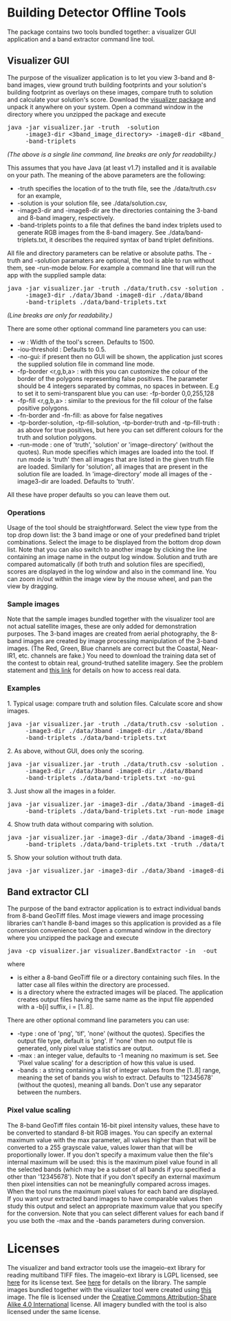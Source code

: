 # Building Detector Offline Tools

The package contains two tools bundled together: a visualizer GUI application and a band extractor command line tool.

## Visualizer GUI

The purpose of the visualizer application is to let you view 3-band and 8-band images, view ground truth building footprints and your solution's building footprint as overlays on these images, compare truth to solution and calculate your solution's score.
Download the [visualizer package](https://github.com/SpaceNetChallenge/BuildingDetectorVisualizer/files/674623/visualizer-1.1.zip) and unpack it anywhere on your system. Open a command window in the directory where you unzipped the package and execute

<pre>java -jar visualizer.jar -truth <truth_file> -solution <solution_file>
     -image3-dir <3band_image_directory> -image8-dir <8band_image_directory>
     -band-triplets <band_definition_file>
</pre>

_(The above is a single line command, line breaks are only for readability.)_

This assumes that you have Java (at least v1.7) installed and it is available on your path. The meaning of the above parameters are the following:

*   -truth specifies the location of to the truth file, see the ./data/truth.csv for an example,
*   -solution is your solution file, see ./data/solution.csv,
*   -image3-dir and -image8-dir are the directories containing the 3-band and 8-band imagery, respectively.
*   -band-triplets points to a file that defines the band index triplets used to generate RGB images from the 8-band imagery. See ./data/band-triplets.txt, it describes the required syntax of band triplet definitions.

All file and directory parameters can be relative or absolute paths. The -truth and -solution paramaters are optional, the tool is able to run without them, see -run-mode below.
For example a command line that will run the app with the supplied sample data:

<pre>java -jar visualizer.jar -truth ./data/truth.csv -solution ./data/solution.csv
     -image3-dir ./data/3band -image8-dir ./data/8band
     -band-triplets ./data/band-triplets.txt
</pre>

_(Line breaks are only for readability.)_

There are some other optional command line parameters you can use:

*   -w <width> : Width of the tool's screen. Defaults to 1500.
*   -iou-threshold : Defaults to 0.5.
*   -no-gui: if present then no GUI will be shown, the application just scores the supplied solution file in command line mode.
*   -fp-border <r,g,b,a> : with this you can customize the colour of the border of the polygons representing false positives. The parameter should be 4 integers separated by commas, no spaces in between. E.g to set it to semi-transparent blue you can use: -fp-border 0,0,255,128
*   -fp-fill <r,g,b,a> : similar to the previous for the fill colour of the false positive polygons.
*   -fn-border and -fn-fill: as above for false negatives
*   -tp-border-solution, -tp-fill-solution, -tp-border-truth and -tp-fill-truth : as above for true positives, but here you can set different colours for the truth and solution polygons.
*   -run-mode : one of 'truth', 'solution' or 'image-directory' (without the quotes). Run mode specifies which images are loaded into the tool. If run mode is 'truth' then all images that are listed in the given truth file are loaded. Similarly for 'solution', all images that are present in the solution file are loaded. In 'image-directory' mode all images of the -image3-dir are loaded. Defaults to 'truth'.

All these have proper defaults so you can leave them out.

### Operations

Usage of the tool should be straightforward. Select the view type from the top drop down list: the 3 band image or one of your predefined band triplet combinations. Select the image to be displayed from the bottom drop down list. Note that you can also switch to another image by clicking the line containing an image name in the output log window.
Solution and truth are compared automatically (if both truth and solution files are specified), scores are displayed in the log window and also in the command line.
You can zoom in/out within the image view by the mouse wheel, and pan the view by dragging.

### Sample images

Note that the sample images bundled together with the visualizer tool are not actual satellite images, these are only added for demonstration purposes. The 3-band images are created from aerial photography, the 8-band images are created by image processing manipulation of the 3-band images. (The Red, Green, Blue channels are correct but the Coastal, Near-IR1, etc. channels are fake.) You need to download the training data set of the contest to obtain real, ground-truthed satellite imagery. See the problem statement and [this link](https://aws.amazon.com/public-data-sets/spacenet) for details on how to access real data.

### Examples

1\. Typical usage: compare truth and solution files. Calculate score and show images.

<pre>java -jar visualizer.jar -truth ./data/truth.csv -solution ./data/solution.csv
     -image3-dir ./data/3band -image8-dir ./data/8band
     -band-triplets ./data/band-triplets.txt
</pre>

2\. As above, without GUI, does only the scoring.

<pre>java -jar visualizer.jar -truth ./data/truth.csv -solution ./data/solution.csv
     -image3-dir ./data/3band -image8-dir ./data/8band
     -band-triplets ./data/band-triplets.txt -no-gui
</pre>

3\. Just show all the images in a folder.

<pre>java -jar visualizer.jar -image3-dir ./data/3band -image8-dir ./data/8band
     -band-triplets ./data/band-triplets.txt -run-mode image-directory
</pre>

4\. Show truth data without comparing with solution.

<pre>java -jar visualizer.jar -image3-dir ./data/3band -image8-dir ./data/8band
     -band-triplets ./data/band-triplets.txt -truth ./data/truth.csv
</pre>

5\. Show your solution without truth data.

<pre>java -jar visualizer.jar -image3-dir ./data/3band -image8-dir ./data/8band -band-triplets ./data/band-triplets.txt -solution ./data/solution.csv -run-mode solution
</pre>

## Band extractor CLI

The purpose of the band extractor application is to extract individual bands from 8-band GeoTiff files. Most image viewers and image processing libraries can't handle 8-band images so this application is provided as a file conversion convenience tool.
Open a command window in the directory where you unzipped the package and execute

<pre>java -cp visualizer.jar visualizer.BandExtractor -in <input-file> -out <output-directory>
</pre>

where

*   <input-file> is either a 8-band GeoTiff file or a directory containing such files. In the latter case all files within the directory are processed.
*   <output-directory> is a directory where the extracted images will be placed. The application creates output files having the same name as the input file appended with a -b[i] suffix, i = [1..8].

There are other optional command line parameters you can use:

*   -type : one of 'png', 'tif', 'none' (without the quotes). Specifies the output file type, default is 'png'. If 'none' then no output file is generated, only pixel value statistics are output.
*   -max <max> : an integer value, defaults to -1 meaning no maximum is set. See 'Pixel value scaling' for a description of how this value is used.
*   -bands <band-list> : a string containing a list of integer values from the [1..8] range, meaning the set of bands you wish to extract. Defaults to '12345678' (without the quotes), meaning all bands. Don't use any separator between the numbers.

### Pixel value scaling

The 8-band GeoTiff files contain 16-bit pixel intensity values, these have to be converted to standard 8-bit RGB images. You can specify an external maximum value with the max parameter, all values higher than that will be converted to a 255 grayscale value, values lower than that will be proportionally lower. If you don't specify a maximum value then the file's internal maximum will be used: this is the maximum pixel value found in all the selected bands (which may be a subset of all bands if you specified a <band-list> other than '12345678'). Note that if you don't specify an external maximum then pixel intensities can not be meaningfully compared across images. When the tool runs the maximum pixel values for each band are displayed. If you want your extracted band images to have comparable values then study this output and select an appropriate maximum value that you specify for the conversion. Note that you can select different values for each band if you use both the -max and the -bands parameters during conversion.

# Licenses

The visualizer and band extractor tools use the imageio-ext library for reading multiband TIFF files. The imageio-ext library is LGPL licensed, see [here](https://github.com/geosolutions-it/imageio-ext/blob/master/LICENSE.txt) for its license text. See [here](https://github.com/geosolutions-it/imageio-ext) for details on the library.
The sample images bundled together with the visualizer tool were created using [this](https://commons.wikimedia.org/wiki/File:Ortofoto_Citt%C3%A0_Alta,_Rocca.jpg) image. The file is licensed under the [Creative Commons Attribution-Share Alike 4.0 International](https://creativecommons.org/licenses/by-sa/4.0/) license. All imagery bundled with the tool is also licensed under the same license.
